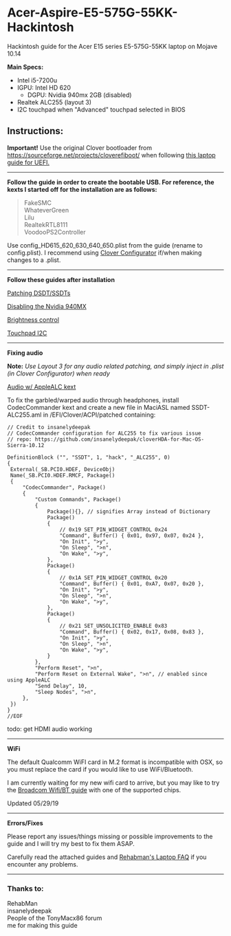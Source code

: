 # Acer-Aspire-E5-575G-55KK-Hackintosh
Hackintosh guide for the Acer E15 series E5-575G-55KK laptop on Mojave 10.14

**Main Specs:** 
* Intel i5-7200u
* IGPU: Intel HD 620
  * DGPU: Nvidia 940mx 2GB (disabled)
* Realtek ALC255 (layout 3)
* I2C touchpad when "Advanced" touchpad selected in BIOS

## Instructions:

**Important!**
Use the original Clover bootloader from https://sourceforge.net/projects/cloverefiboot/ when following [this laptop guide for UEFI.](https://www.tonymacx86.com/threads/guide-booting-the-os-x-installer-on-laptops-with-clover.148093/)

-----
**Follow the guide in order to create the bootable USB. For reference, the kexts I started off for the installation are as follows:**

   > FakeSMC  
   > WhateverGreen  
   > Lilu  
   > RealtekRTL8111  
   > VoodooPS2Controller

Use config_HD615_620_630_640_650.plist from the guide (rename to config.plist). I recommend using [Clover Configurator](https://mackie100projects.altervista.org/download-clover-configurator/) if/when making changes to a .plist.

-----

**Follow these guides after installation**
   
[Patching DSDT/SSDTs](https://www.tonymacx86.com/threads/guide-patching-laptop-dsdt-ssdts.152573/)

[Disabling the Nvidia 940MX](https://www.tonymacx86.com/threads/guide-disabling-discrete-graphics-in-dual-gpu-laptops.163772/)

[Brightness control](https://www.tonymacx86.com/threads/guide-laptop-backlight-control-using-applebacklightfixup-kext.218222/)

[Touchpad I2C](https://voodooi2c.github.io/)

-----

**Fixing audio**

   **Note:** *Use Layout 3 for any audio related patching, and simply inject in .plist (in Clover Configurator) when ready*
   
   [Audio w/ AppleALC kext](https://www.tonymacx86.com/threads/an-idiots-guide-to-lilu-and-its-plug-ins.260063/#AppleALC)
   
   To fix the garbled/warped audio through headphones, install CodecCommander kext and create a new file in MaciASL named SSDT-ALC255.aml in /EFI/Clover/ACPI/patched containing:
   
   ```
   // Credit to insanelydeepak
   // CodecCommander configuration for ALC255 to fix various issue 
// repo: https://github.com/insanelydeepak/cloverHDA-for-Mac-OS-Sierra-10.12

DefinitionBlock ("", "SSDT", 1, "hack", "_ALC255", 0)
{
    External(_SB.PCI0.HDEF, DeviceObj)
    Name(_SB.PCI0.HDEF.RMCF, Package()
    {
        "CodecCommander", Package()
        {
            "Custom Commands", Package()
            {
                Package(){}, // signifies Array instead of Dictionary
                Package()
                {
                    // 0x19 SET_PIN_WIDGET_CONTROL 0x24
                    "Command", Buffer() { 0x01, 0x97, 0x07, 0x24 },
                    "On Init", ">y",
                    "On Sleep", ">n",
                    "On Wake", ">y",
                },
                Package()
                {
                    // 0x1A SET_PIN_WIDGET_CONTROL 0x20
                    "Command", Buffer() { 0x01, 0xA7, 0x07, 0x20 },
                    "On Init", ">y",
                    "On Sleep", ">n",
                    "On Wake", ">y",
                },
                Package()
                {
                    // 0x21 SET_UNSOLICITED_ENABLE 0x83
                    "Command", Buffer() { 0x02, 0x17, 0x08, 0x83 },
                    "On Init", ">y",
                    "On Sleep", ">n",
                    "On Wake", ">y",
                }
            },
            "Perform Reset", ">n",
            "Perform Reset on External Wake", ">n", // enabled since using AppleALC
            "Send Delay", 10,
            "Sleep Nodes", ">n",
        },
    })
}
//EOF
````
todo: get HDMI audio working

-----

**WiFi**

The default Qualcomm WiFI card in M.2 format is incompatible with OSX, so you must replace the card if you would like to use WiFi/Bluetooth.

I am currently waiting for my new wifi card to arrive, but you may like to try the [Broadcom Wifi/BT guide](https://www.tonymacx86.com/threads/broadcom-wifi-bluetooth-guide.242423/) with one of the supported chips.

Updated 05/29/19

-----
**Errors/Fixes**

Please report any issues/things missing or possible improvements to the guide and I will try my best to fix them ASAP.

  Carefully read the attached guides and [Rehabman's Laptop FAQ](https://www.tonymacx86.com/threads/faq-read-first-laptop-frequent-questions.164990/) if you encounter any problems.
  
-----  




 
### **Thanks to:**

RehabMan  
insanelydeepak  
People of the TonyMacx86 forum  
me for making this guide 
